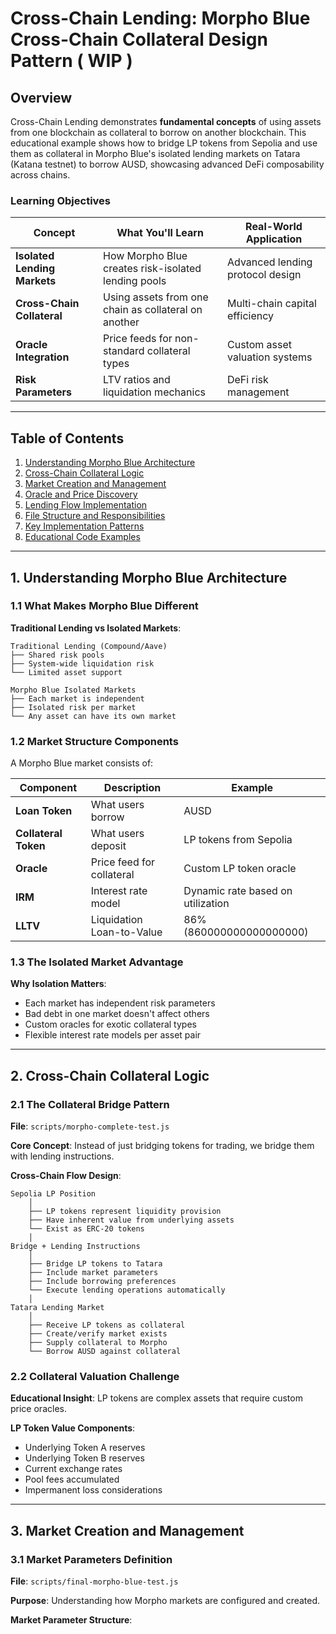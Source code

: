 # Cross-Chain Lending: Morpho Blue Cross-Chain Collateral Design Pattern ( WIP )

<!-- Note: The core scripts for the cross-chain lending workflows have been completed. Integration with AggSandbox is underway, and we are actively developing the frontends and polishing the full end-to-end workflow. Please see the detailed description below for the complete implementation and usage notes. -->

## Overview

Cross-Chain Lending demonstrates **fundamental concepts** of using assets from one blockchain as collateral to borrow on another blockchain. This educational example shows how to bridge LP tokens from Sepolia and use them as collateral in Morpho Blue's isolated lending markets on Tatara (Katana testnet) to borrow AUSD, showcasing advanced DeFi composability across chains.

### Learning Objectives

| Concept | What You'll Learn | Real-World Application |
|---------|-------------------|------------------------|
| **Isolated Lending Markets** | How Morpho Blue creates risk-isolated lending pools | Advanced lending protocol design |
| **Cross-Chain Collateral** | Using assets from one chain as collateral on another | Multi-chain capital efficiency |
| **Oracle Integration** | Price feeds for non-standard collateral types | Custom asset valuation systems |
| **Risk Parameters** | LTV ratios and liquidation mechanics | DeFi risk management |

***

## Table of Contents

1. [Understanding Morpho Blue Architecture](#1-understanding-morpho-blue-architecture)
2. [Cross-Chain Collateral Logic](#2-cross-chain-collateral-logic)
3. [Market Creation and Management](#3-market-creation-and-management)
4. [Oracle and Price Discovery](#4-oracle-and-price-discovery)
5. [Lending Flow Implementation](#5-lending-flow-implementation)
6. [File Structure and Responsibilities](#6-file-structure-and-responsibilities)
7. [Key Implementation Patterns](#7-key-implementation-patterns)
8. [Educational Code Examples](#8-educational-code-examples)

***

## 1. Understanding Morpho Blue Architecture

### 1.1 What Makes Morpho Blue Different

**Traditional Lending vs Isolated Markets**:

```
Traditional Lending (Compound/Aave)
├── Shared risk pools
├── System-wide liquidation risk
└── Limited asset support

Morpho Blue Isolated Markets
├── Each market is independent
├── Isolated risk per market
└── Any asset can have its own market
```

### 1.2 Market Structure Components

A Morpho Blue market consists of:

| Component | Description | Example |
|-----------|-------------|---------|
| **Loan Token** | What users borrow | AUSD |
| **Collateral Token** | What users deposit | LP tokens from Sepolia |
| **Oracle** | Price feed for collateral | Custom LP token oracle |
| **IRM** | Interest rate model | Dynamic rate based on utilization |
| **LLTV** | Liquidation Loan-to-Value | 86% (860000000000000000) |

### 1.3 The Isolated Market Advantage

**Why Isolation Matters**:
- Each market has independent risk parameters
- Bad debt in one market doesn't affect others
- Custom oracles for exotic collateral types
- Flexible interest rate models per asset pair

***

## 2. Cross-Chain Collateral Logic

### 2.1 The Collateral Bridge Pattern

**File**: `scripts/morpho-complete-test.js`

**Core Concept**: Instead of just bridging tokens for trading, we bridge them with lending instructions.

**Cross-Chain Flow Design**:

```
Sepolia LP Position
    │
    ├── LP tokens represent liquidity provision
    ├── Have inherent value from underlying assets
    └── Exist as ERC-20 tokens
    │
Bridge + Lending Instructions
    │
    ├── Bridge LP tokens to Tatara
    ├── Include market parameters
    ├── Include borrowing preferences
    └── Execute lending operations automatically
    │
Tatara Lending Market
    │
    ├── Receive LP tokens as collateral
    ├── Create/verify market exists
    ├── Supply collateral to Morpho
    └── Borrow AUSD against collateral
```

### 2.2 Collateral Valuation Challenge

**Educational Insight**: LP tokens are complex assets that require custom price oracles.

**LP Token Value Components**:
- Underlying Token A reserves
- Underlying Token B reserves  
- Current exchange rates
- Pool fees accumulated
- Impermanent loss considerations

***

## 3. Market Creation and Management

### 3.1 Market Parameters Definition

**File**: `scripts/final-morpho-blue-test.js`

**Purpose**: Understanding how Morpho markets are configured and created.

**Market Parameter Structure**:

```